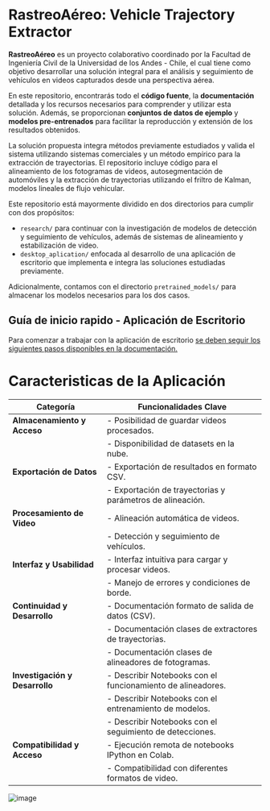 # RastreoAéreo: Vehicle Trajectory Extractor

**RastreoAéreo** es un proyecto colaborativo coordinado por la Facultad de Ingeniería Civil de la Universidad de los Andes - Chile, el cual tiene como objetivo desarrollar una solución integral para el análisis y seguimiento de vehículos en videos capturados desde una perspectiva aérea.

En este repositorio, encontrarás todo el **código fuente**, la **documentación** detallada y los recursos necesarios para comprender y utilizar esta solución. Además, se proporcionan **conjuntos de datos de ejemplo** y **modelos pre-entrenados** para facilitar la reproducción y extensión de los resultados obtenidos.

La solución propuesta integra métodos previamente estudiados y valida el sistema utilizando sistemas comerciales y un método empírico para la extracción de trayectorias. El repositorio incluye código para el alineamiento de los fotogramas de videos, autosegmentación de automóviles y la extracción de trayectorias utilizando el friltro de Kalman,  modelos lineales de flujo vehicular.


Este repositorio está mayormente dividido en dos directorios para cumplir con dos propósitos: 
- `research/` para continuar con la investigación de modelos de detección y seguimiento de vehículos, además de sistemas de alineamiento y estabilización de video.
- `desktop_aplication/` enfocada al desarrollo de una aplicación de escritorio que implementa e integra las soluciones estudiadas previamente.

Adicionalmente, contamos con el directorio `pretrained_models/` para almacenar los modelos necesarios para los dos casos. 

## Guía de inicio rapido - Aplicación de Escritorio

Para comenzar a trabajar con la aplicación de escritorio [se deben seguir los siguientes pasos disponibles en la documentación.](./desktop_aplication/README.md)

# Caracteristicas de la Aplicación

| Categoría                     | Funcionalidades Clave                                      |
|-------------------------------|------------------------------------------------------------|
| **Almacenamiento y Acceso**   | - Posibilidad de guardar videos procesados.                | 
|                               | - Disponibilidad de datasets en la nube.                   |
| **Exportación de Datos**      | - Exportación de resultados en formato CSV.                |
|                               | - Exportación de trayectorias y parámetros de alineación.  |
| **Procesamiento de Video**    | - Alineación automática de videos.                         |
|                               | - Detección y seguimiento de vehículos.                    |
| **Interfaz y Usabilidad**     | - Interfaz intuitiva para cargar y procesar videos.        |
|                               | - Manejo de errores y condiciones de borde.                |
| **Continuidad y Desarrollo**  | - Documentación formato de salida de datos (CSV).          |
|                               | - Documentación clases de extractores de trayectorias.     |
|                               | - Documentación clases de alineadores de fotogramas.       |
| **Investigación y Desarrollo**| - Describir Notebooks con el funcionamiento de alineadores.|
|                               | - Describir Notebooks con el entrenamiento de modelos.     |
|                               | - Describir Notebooks con el seguimiento de detecciones.   |
| **Compatibilidad y Acceso**   | - Ejecución remota de notebooks IPython en Colab.          |
|                               | - Compatibilidad con diferentes formatos de video.         |

![image](https://github.com/PepeLira/vehicle_video_trajectory_extractor/assets/43451889/2ffde6b4-ed44-472d-a32a-bedfad92eb20)
